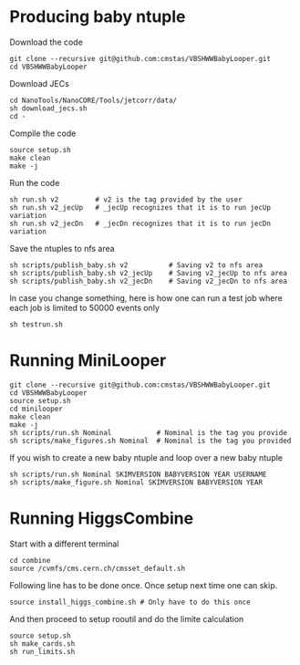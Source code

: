 # Producing baby ntuple

Download the code

    git clone --recursive git@github.com:cmstas/VBSHWWBabyLooper.git
    cd VBSHWWBabyLooper

Download JECs

    cd NanoTools/NanoCORE/Tools/jetcorr/data/
    sh download_jecs.sh
    cd -

Compile the code

    source setup.sh
    make clean
    make -j

Run the code

    sh run.sh v2         # v2 is the tag provided by the user
    sh run.sh v2_jecUp   # _jecUp recognizes that it is to run jecUp variation
    sh run.sh v2_jecDn   # _jecDn recognizes that it is to run jecDn variation

Save the ntuples to nfs area

    sh scripts/publish_baby.sh v2          # Saving v2 to nfs area
    sh scripts/publish_baby.sh v2_jecUp    # Saving v2_jecUp to nfs area
    sh scripts/publish_baby.sh v2_jecDn    # Saving v2_jecDn to nfs area

In case you change something, here is how one can run a test job where each job is limited to 50000 events only

    sh testrun.sh

# Running MiniLooper

    git clone --recursive git@github.com:cmstas/VBSHWWBabyLooper.git
    cd VBSHWWBabyLooper
    source setup.sh
    cd minilooper
    make clean
    make -j
    sh scripts/run.sh Nominal           # Nominal is the tag you provide
    sh scripts/make_figures.sh Nominal  # Nominal is the tag you provided

If you wish to create a new baby ntuple and loop over a new baby ntuple

    sh scripts/run.sh Nominal SKIMVERSION BABYVERSION YEAR USERNAME
    sh scripts/make_figure.sh Nominal SKIMVERSION BABYVERSION YEAR

# Running HiggsCombine

Start with a different terminal

    cd combine
    source /cvmfs/cms.cern.ch/cmsset_default.sh

Following line has to be done once. Once setup next time one can skip. 

    source install_higgs_combine.sh # Only have to do this once

And then proceed to setup rooutil and do the limite calculation

    source setup.sh
    sh make_cards.sh
    sh run_limits.sh

